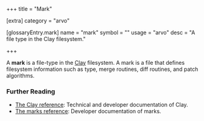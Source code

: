 +++
title = "Mark"

[extra]
category = "arvo"

[glossaryEntry.mark]
name = "mark"
symbol = ""
usage = "arvo"
desc = "A file type in the Clay filesystem."

+++

A **mark** is a file-type in the [Clay](/glossary/clay) filesystem. A
mark is a file that defines filesystem information such as type, merge routines,
diff routines, and patch algorithms.

### Further Reading

- [The Clay reference](/system/kernel/clay/clay): Technical and developer
  documentation of Clay.
- [The marks reference](/system/kernel/clay/guides/marks/marks): Developer
  documentation of marks.

